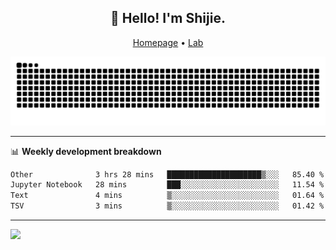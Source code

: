<h2 align="center">👋 Hello! I'm Shijie.</h2>
<p align="center">
  <a href="https://xu-shi-jie.github.io"> Homepage</a> •
  <a href="https://onodalab.ees.hokudai.ac.jp"> Lab </a>
</p>

![Snake animation](https://github.com/xu-shi-jie/xu-shi-jie/blob/output/github-snake.svg)


-------

📊 **Weekly development breakdown**
<!--START_SECTION:waka-->

```txt
Other              3 hrs 28 mins   █████████████████████▒░░░   85.40 %
Jupyter Notebook   28 mins         ███░░░░░░░░░░░░░░░░░░░░░░   11.54 %
Text               4 mins          ▒░░░░░░░░░░░░░░░░░░░░░░░░   01.64 %
TSV                3 mins          ▒░░░░░░░░░░░░░░░░░░░░░░░░   01.42 %
```

<!--END_SECTION:waka-->

-------
![](https://komarev.com/ghpvc/?username=xu-shi-jie&style=flat-square&color=blue) 
